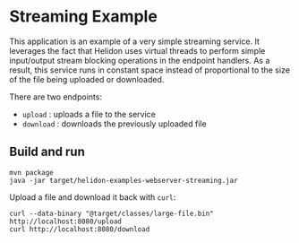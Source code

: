 # Streaming Example

This application is an example of a very simple streaming service. It leverages the
fact that Helidon uses virtual threads to perform simple input/output stream blocking
operations in the endpoint handlers. As a result, this service runs in constant space instead
of proportional to the size of the file being uploaded or downloaded.

There are two endpoints:

- `upload` : uploads a file to the service
- `download` : downloads the previously uploaded file

## Build and run

```shell
mvn package
java -jar target/helidon-examples-webserver-streaming.jar
```

Upload a file and download it back with `curl`:
```shell
curl --data-binary "@target/classes/large-file.bin" http://localhost:8080/upload
curl http://localhost:8080/download
```
